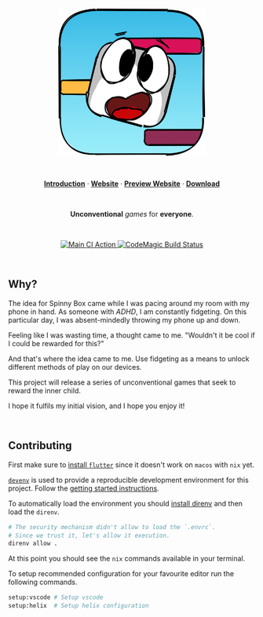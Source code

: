 <p align="center">
  <a href="https://spinnybox.com"><img width="300" height="300" src="games/2d/assets/svg/rounded_logo.svg" alt="Spinny Box Logo" /></a>
</p>

<br />

<p align="center">
  <a href="#introduction"><strong>Introduction</strong></a> ·
  <a href="https://spinnybox.com"><strong>Website</strong></a> ·
  <a href="https://preview.spinnybox.com"><strong>Preview Website</strong></a> ·
  <a href="https://spinnybox.com/download"><strong>Download</strong></a>
</p>

<br />

<p align="center">
  <strong>Unconventional</strong> <em>games</em> for <strong>everyone</strong>.
</p>

<br />

<p align="center">
  <a href="https://github.com/spinnybox/universe/actions?query=workflow:ci">
    <img src="https://github.com/spinnybox/universe/workflows/ci/badge.svg?branch=main" title="Main CI Action" />
  </a>
  <a href="https://github.com/spinnybox/universe/actions?query=workflow:ci">
    <img src="https://api.codemagic.io/apps/63ff0ff9a3a9ec94eed2478d/63ff0ff9a3a9ec94eed2478c/status_badge.svg" title="CodeMagic Build Status" />
  </a>

</p>

<br />

## Why?

The idea for Spinny Box came while I was pacing around my room with my phone in hand. As someone
with _ADHD_, I am constantly fidgeting. On this particular day, I was absent-mindedly throwing my
phone up and down.

Feeling like I was wasting time, a thought came to me. "Wouldn't it be cool if I could be rewarded
for this?"

And that's where the idea came to me. Use fidgeting as a means to unlock different methods of play
on our devices.

This project will release a series of unconventional games that seek to reward the inner child.

I hope it fulfils my initial vision, and I hope you enjoy it!

<br />

## Contributing

First make sure to [install `flutter`](https://docs.flutter.dev/get-started/install) since it
doesn't work on `macos` with `nix` yet.

[`devenv`](https://devenv.sh/) is used to provide a reproducible development environment for this
project. Follow the [getting started instructions](https://devenv.sh/getting-started/).

To automatically load the environment you should
[install direnv](https://devenv.sh/automatic-shell-activation/) and then load the `direnv`.

```bash
# The security mechanism didn't allow to load the `.envrc`.
# Since we trust it, let's allow it execution.
direnv allow .
```

At this point you should see the `nix` commands available in your terminal.

To setup recommended configuration for your favourite editor run the following commands.

```bash
setup:vscode # Setup vscode
setup:helix  # Setup helix configuration
```

